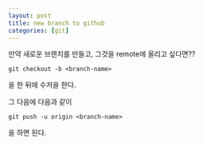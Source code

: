```yaml
---
layout: post
title: new branch to github
categories: [git]
---
```


만약 새로운 브랜치를 만들고, 그것을 remote에 올리고 싶다면??

```
git checkout -b <branch-name>
```
을 한 뒤에 수저을 한다.

그 다음에 다음과 같이
```
git push -u origin <branch-name>
```

을 하면 된다.
